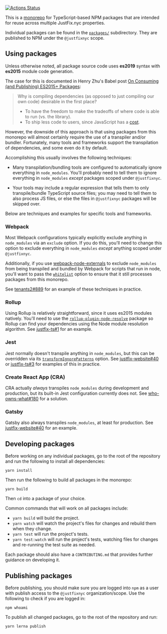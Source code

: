 [![Actions Status](https://github.com/JustFixNYC/justfix-ts/workflows/Node%20CI/badge.svg)](https://github.com/JustFixNYC/justfix-ts/actions)

This is a [monorepo][] for TypeScript-based NPM packages that are
intended for reuse across multiple JustFix.nyc properties.

Individual packages can be found in the [`packages/`](packages/)  subdirectory.
They are published to NPM under the `@justfixnyc` scope.

## Using packages

Unless otherwise noted, all package source code uses **es2019** syntax
with **es2015** module code generation.

The case for this is documented in Henry Zhu's Babel post
[On Consuming (and Publishing) ES2015+ Packages][babel-es2015]:

> Why is compiling dependencies (as opposed to just compiling our own code) desirable in the first place?
>
> * To have the freedom to make the tradeoffs of where code is able to run (vs. the library).
> * To ship less code to users, since JavaScript has a [cost][].

However, the downside of this approach is that using packages from this monorepo
will almost certainly require the use of a transpiler and/or bundler. Fortunately, many
tools and frameworks support the transpilation of dependencies, and some even do it
by default.

Accomplishing this usually involves the following techniques:

* Many transpilation/bundling tools are configured to automatically ignore
  everything in `node_modules`. You'll probably need to tell them to ignore everything
  in `node_modules` _except_ packages scoped under `@justfixnyc`.

* Your tools may include a regular expression that tells them to only
  transpile/bundle TypeScript source files; you may need to tell them to also process
  JS files, or else the files in `@justfixnyc` packages will be skipped over.

Below are techniques and examples for specific tools and frameworks.

[babel-es2015]: https://babeljs.io/blog/2018/06/26/on-consuming-and-publishing-es2015+-packages
[cost]: https://medium.com/dev-channel/the-cost-of-javascript-84009f51e99e

### Webpack

Most Webpack configurations typically explicitly exclude anything in `node_modules`
via an `exclude` option. If you do this, you'll need to change this option to
exclude everything in `node_modules` *except* anything scoped under `@justfixnyc`.

Additionally, if you use [webpack-node-externals][] to exclude `node_modules` from
being transpiled and bundled by Webpack for scripts that run in node, you'll want
to pass the [`whitelist`][] option to ensure that it still processes packages
from this monorepo.

See [tenants2#889][] for an example of these techniques in practice.

[webpack-node-externals]: https://www.npmjs.com/package/webpack-node-externals
[`whitelist`]: https://www.npmjs.com/package/webpack-node-externals#optionswhitelist-

### Rollup

Using Rollup is relatively straightforward, since it uses es2015 modules natively.
You'll need to use the [`rollup-plugin-node-resolve`][] package so Rollup can
find your dependencies using the Node module resolution algorithm. See
[justfix-ts#1][] for an example.

[`rollup-plugin-node-resolve`]: https://github.com/rollup/rollup-plugin-node-resolve

### Jest

Jest normally doesn't transpile anything in `node_modules`, but this can be
overridden via its [`transformIgnorePatterns`][] option. See [justfix-website#40][] or
[justfix-ts#3][] for examples of this in practice.

[`transformIgnorePatterns`]: https://jestjs.io/docs/en/configuration#transformignorepatterns-array-string

### Create React App (CRA)

CRA actually _always_ transpiles `node_modules` during development and production,
but its built-in Jest configuration currently does not. See [who-owns-what#180][] for
a solution.

### Gatsby

Gatsby also always transpiles `node_modules`, at least for production. See
[justfix-website#40][] for an example.

[justfix-website#40]: https://github.com/JustFixNYC/justfix-website/pull/40
[who-owns-what#180]: https://github.com/JustFixNYC/who-owns-what/pull/180
[tenants2#889]: https://github.com/JustFixNYC/tenants2/pull/889
[justfix-ts#1]: https://github.com/JustFixNYC/justfix-ts/pull/1
[justfix-ts#3]: https://github.com/JustFixNYC/justfix-ts/pull/3

## Developing packages

Before working on any individual packages, go to the root of the repository and
run the following to install all dependencies:

```
yarn install
```

Then run the following to build all packages in the monorepo:

```
yarn build
```

Then `cd` into a package of your choice.

Common commands that will work on all packages include:

* `yarn build` will build the project.
* `yarn watch` will watch the project's files for changes and rebuild them
  when they change.
* `yarn test` will run the project's tests.
* `yarn test:watch` will run the project's tests, watching files for changes and re-running the test suite as needed.

Each package should also have a `CONTRIBUTING.md` that provides further
guidance on developing it.

## Publishing packages

Before publishing, you should make sure you are logged into `npm` as a
user with publish access to the `@justfixnyc` organization/scope.  Use
the following to check if you are logged in:

```
npm whoami
```

To publish all changed packages, go to the root of the repository and run:

```
yarn lerna publish
```

[monorepo]: https://en.wikipedia.org/wiki/Monorepo

